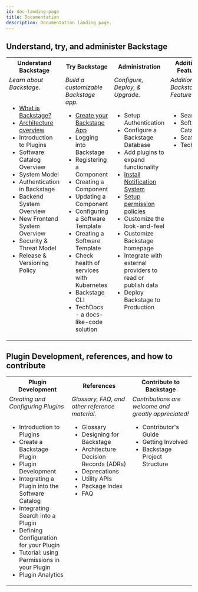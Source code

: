 ```yaml
---
id: doc-landing-page
title: Documentation
description: Documentation landing page.
---
```

## Understand, try, and administer Backstage
<table>
  <tr>
    <th>Understand Backstage</th>
    <th>Try Backstage</th>
    <th>Administration</th>
    <th>Additional Features</th>
  </tr>
  <tr>
    <td valign=top><i>Learn about Backstage.</i><br><br>
      <ul>
        <li><a href="https://backstage.io/docs/overview/what-is-backstage">What is Backstage?</a></li>
        <li><a href="https://backstage.io/docs/overview/architecture-overview">Architecture overview</a></li> 
        <li>Introduction to Plugins</li>
        <li>Software Catalog Overview</li>
        <li>System Model</li>
        <li>Authentication in Backstage</li>
        <li>Backend System Overview</li>
        <li>New Frontend System Overview</li> 
        <li>Security & Threat Model</li>
        <li>Release & Versioning Policy</li>
      </ul>
    </td>
    <td valign=top><i>Build a customizable Backstage app.</i><br>
      <ul>
        <li><a href="https://backstage.io/docs/getting-started/">Create your Backstage App</a></li>
        <li>Logging into Backstage</li>
        <li>Registering a Component</li>
        <li>Creating a Component</li>
        <li>Updating a Component</li>
        <li>Configuring a Software Template</li>
        <li>Creating a Software Template</li>
        <li>Check health of services with Kubernetes</li>
        <li>Backstage CLI</li>
        <li>TechDocs - a docs-like-code solution</li>
      </ul>           
    </td> 
    <td valign=top><i>Configure, Deploy, & Upgrade.</i><br><br>
      <ul>
        <li>Setup Authentication</li>
        <li>Configure a Backstage Database</li>
        <li>Add plugins to expand functionality</li>
        <li><a href="../notifications/index.md">Install Notification System</a></li>
        <li><a href="../permissions/overview.md">Setup permission policies</a></li>
        <li>Customize the look-and-feel</li>
        <li>Customize Backstage homepage</li>
        <li>Integrate with external providers to read or publish data</li>
        <li>Deploy Backstage to Production</li>
      </ul>
    </td>
    <td valign=top><i>Additional Backstage Features</i><br><br>
      <ul>
        <li>Search</li>
        <li>Software Catalog</li>
        <li>Scaffolder</li>
        <li>TechDocs</li>
      </ul>
    </td>
  </tr>
</table>

## Plugin Development, references, and how to contribute
<table>
  <tr>
    <th>Plugin Development</th>
    <th>References</th>
    <th>Contribute to Backstage</th>
  </tr>
  <tr>
    <td valign=top><i>Creating and Configuring Plugins</i><br><br>
      <ul>
        <li>Introduction to Plugins</li>
        <li>Create a Backstage Plugin</li>
        <li>Plugin Development</li>
        <li>Integrating a Plugin into the Software Catalog</li>
        <li>Integrating Search into a Plugin</li>
        <li>Defining Configuration for your Plugin</li>
        <li>Tutorial: using Permissions in your Plugin</li>
        <li>Plugin Analytics</li>
      </ul>
    </td>
    <td valign=top><i>Glossary, FAQ, and other reference material.</i><br>
      <ul>
        <li>Glossary</li>
        <li>Designing for Backstage</li>
        <li>Architecture Decision Records (ADRs)</li>
        <li>Deprecations</li>
        <li>Utility APIs</li>
        <li>Package Index</li>
        <li>FAQ</li>
      </ul>
    </td>
    <td valign=top><i>Contributions are welcome and greatly appreciated!</i><br>
      <ul>
        <li>Contributor's Guide</li>
        <li>Getting Involved</li>
        <li>Backstage Project Structure</li>
      </ul>
    </td>
  </tr>
</table>
